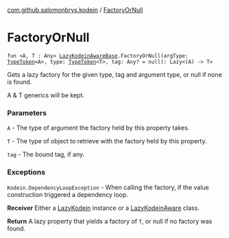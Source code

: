 [com.github.salomonbrys.kodein](index.md) / [FactoryOrNull](.)

# FactoryOrNull

`fun <A, T : Any> `[`LazyKodeinAwareBase`](-lazy-kodein-aware-base/index.md)`.FactoryOrNull(argType: `[`TypeToken`](-type-token/index.md)`<A>, type: `[`TypeToken`](-type-token/index.md)`<T>, tag: Any? = null): Lazy<(A) -> T>`

Gets a lazy factory for the given type, tag and argument type, or null if none is found.

A &amp; T generics will be kept.

### Parameters

`A` - The type of argument the factory held by this property takes.

`T` - The type of object to retrieve with the factory held by this property.

`tag` - The bound tag, if any.

### Exceptions

`Kodein.DependencyLoopException` - When calling the factory, if the value construction triggered a dependency loop.

**Receiver**
Either a [LazyKodein](-lazy-kodein/index.md) instance or a [LazyKodeinAware](-lazy-kodein-aware.md) class.

**Return**
A lazy property that yields a factory of `T`, or null if no factory was found.

